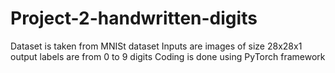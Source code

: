# Project-2-handwritten-digits

Dataset is taken from MNISt dataset
Inputs are images of size 28x28x1
output labels are from 0 to 9 digits
Coding is done using PyTorch framework
